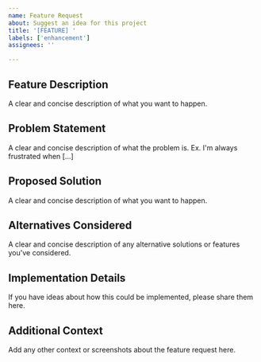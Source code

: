 ```yaml
---
name: Feature Request
about: Suggest an idea for this project
title: '[FEATURE] '
labels: ['enhancement']
assignees: ''

---
```


## Feature Description

A clear and concise description of what you want to happen.

## Problem Statement

A clear and concise description of what the problem is. Ex. I'm always frustrated when [...]

## Proposed Solution

A clear and concise description of what you want to happen.

## Alternatives Considered

A clear and concise description of any alternative solutions or features you've considered.

## Implementation Details

If you have ideas about how this could be implemented, please share them here.

## Additional Context

Add any other context or screenshots about the feature request here.
